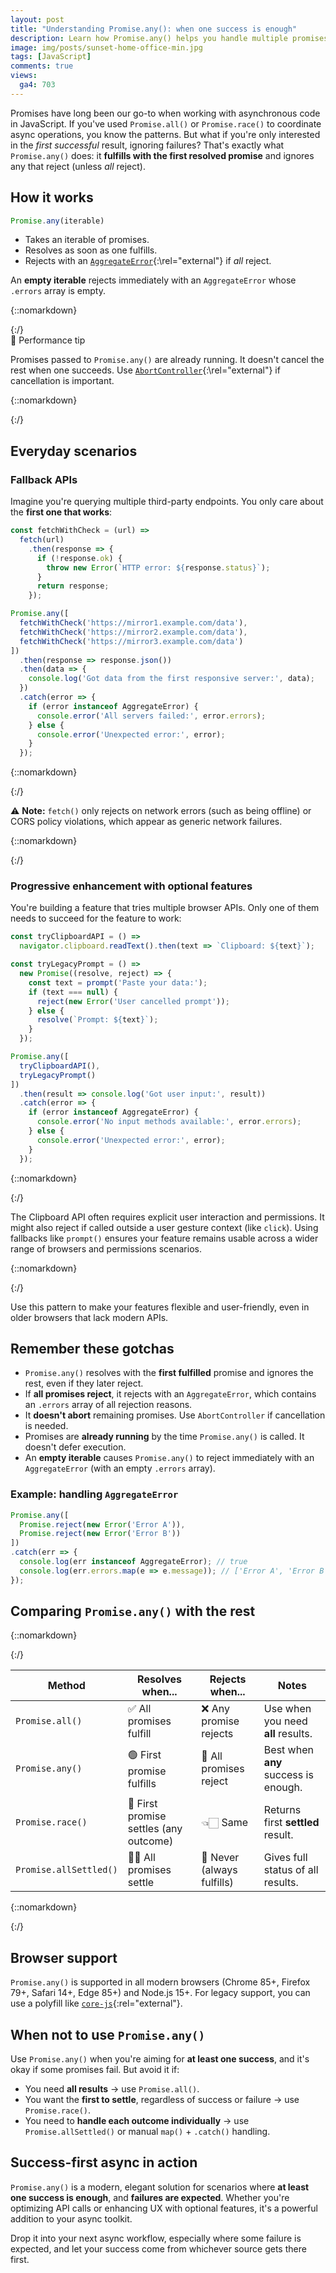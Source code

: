 ```yaml
---
layout: post
title: "Understanding Promise.any(): when one success is enough"
description: Learn how Promise.any() helps you handle multiple promises by resolving with the first success, perfect for fallback APIs and progressive features in JavaScript.
image: img/posts/sunset-home-office-min.jpg
tags: [JavaScript]
comments: true
views:
  ga4: 703
---
```


Promises have long been our go-to when working with asynchronous code in JavaScript. If you've used `Promise.all()` or `Promise.race()` to coordinate async operations, you know the patterns. But what if you're only interested in the *first successful* result, ignoring failures? That's exactly what `Promise.any()` does: it **fulfills with the first resolved promise** and ignores any that reject (unless *all* reject).

## How it works

```js
Promise.any(iterable)
```

- Takes an iterable of promises.
- Resolves as soon as one fulfills.
- Rejects with an [`AggregateError`](https://developer.mozilla.org/en-US/docs/Web/JavaScript/Reference/Global_Objects/AggregateError){:\rel="external"} if *all* reject.

An **empty iterable** rejects immediately with an `AggregateError` whose `.errors` array is empty.

{::nomarkdown}
<aside class="message highlight" role="note">
{:/}

<div class="note-heading">📌 Performance tip</div>

Promises passed to `Promise.any()` are already running. It doesn't cancel the rest when one succeeds. Use [`AbortController`](https://developer.mozilla.org/en-US/docs/Web/API/AbortController){:\rel="external"} if cancellation is important.

{::nomarkdown}
</aside>
{:/}

## Everyday scenarios

### Fallback APIs

Imagine you're querying multiple third-party endpoints. You only care about the **first one that works**:

```js
const fetchWithCheck = (url) =>
  fetch(url)
    .then(response => {
      if (!response.ok) {
        throw new Error(`HTTP error: ${response.status}`);
      }
      return response;
    });

Promise.any([
  fetchWithCheck('https://mirror1.example.com/data'),
  fetchWithCheck('https://mirror2.example.com/data'),
  fetchWithCheck('https://mirror3.example.com/data')
])
  .then(response => response.json())
  .then(data => {
    console.log('Got data from the first responsive server:', data);
  })
  .catch(error => {
    if (error instanceof AggregateError) {
      console.error('All servers failed:', error.errors);
    } else {
      console.error('Unexpected error:', error);
    }
  });
```

{::nomarkdown}
<aside class="message memo" role="note">
{:/}

⚠️ **Note:** `fetch()` only rejects on network errors (such as being offline) or CORS policy violations, which appear as generic network failures.

{::nomarkdown}
</aside>
{:/}

### Progressive enhancement with optional features

You're building a feature that tries multiple browser APIs. Only one of them needs to succeed for the feature to work:

```js
const tryClipboardAPI = () =>
  navigator.clipboard.readText().then(text => `Clipboard: ${text}`);

const tryLegacyPrompt = () =>
  new Promise((resolve, reject) => {
    const text = prompt('Paste your data:');
    if (text === null) {
      reject(new Error('User cancelled prompt'));
    } else {
      resolve(`Prompt: ${text}`);
    }
  });

Promise.any([
  tryClipboardAPI(),
  tryLegacyPrompt()
])
  .then(result => console.log('Got user input:', result))
  .catch(error => {
    if (error instanceof AggregateError) {
      console.error('No input methods available:', error.errors);
    } else {
      console.error('Unexpected error:', error);
    }
  });
```

{::nomarkdown}
<aside class="message highlight" role="note">
{:/}

The Clipboard API often requires explicit user interaction and permissions. It might also reject if called outside a user gesture context (like `click`). Using fallbacks like `prompt()` ensures your feature remains usable across a wider range of browsers and permissions scenarios.

{::nomarkdown}
</aside>
{:/}

Use this pattern to make your features flexible and user-friendly, even in older browsers that lack modern APIs.

## Remember these gotchas

- `Promise.any()` resolves with the **first fulfilled** promise and ignores the rest, even if they later reject.
- If **all promises reject**, it rejects with an `AggregateError`, which contains an `.errors` array of all rejection reasons.
- It **doesn't abort** remaining promises. Use `AbortController` if cancellation is needed.
- Promises are **already running** by the time `Promise.any()` is called. It doesn't defer execution.
- An **empty iterable** causes `Promise.any()` to reject immediately with an `AggregateError` (with an empty `.errors` array).

### Example: handling `AggregateError`

```js
Promise.any([
  Promise.reject(new Error('Error A')),
  Promise.reject(new Error('Error B'))
])
.catch(err => {
  console.log(err instanceof AggregateError); // true
  console.log(err.errors.map(e => e.message)); // ['Error A', 'Error B']
});
```

## Comparing `Promise.any()` with the rest

{::nomarkdown}
<div class="table-container">
{:/}

| Method                 | Resolves when...                       | Rejects when...            | Notes                                |
| ---------------------- | -------------------------------------- | -------------------------- | ------------------------------------ |
| `Promise.all()`        | ✅ All promises fulfill                | ❌ Any promise rejects     | Use when you need **all** results.   |
| `Promise.any()`        | 🟢 First promise fulfills              | 🔴 All promises reject     | Best when **any** success is enough. |
| `Promise.race()`       | 🏁 First promise settles (any outcome) | 👈🏻 Same                    | Returns first **settled** result.    |
| `Promise.allSettled()` | 👍🏻 All promises settle                 | 🚫 Never (always fulfills) | Gives full status of all results.    |

{::nomarkdown}
</div>
{:/}

## Browser support

`Promise.any()` is supported in all modern browsers (Chrome 85+, Firefox 79+, Safari 14+, Edge 85+) and Node.js 15+. For legacy support, you can use a polyfill like [`core-js`](https://www.npmjs.com/package/core-js){:rel="external"}.

## When not to use `Promise.any()`

Use `Promise.any()` when you're aiming for **at least one success**, and it's okay if some promises fail. But avoid it if:

- You need **all results** → use `Promise.all()`.
- You want the **first to settle**, regardless of success or failure → use `Promise.race()`.
- You need to **handle each outcome individually** → use `Promise.allSettled()` or manual `map()` + `.catch()` handling.

<!-- ## Apply it in your code -->
## Success-first async in action

`Promise.any()` is a modern, elegant solution for scenarios where **at least one success is enough**, and **failures are expected**. Whether you're optimizing API calls or enhancing UX with optional features, it's a powerful addition to your async toolkit.

Drop it into your next async workflow, especially where some failure is expected, and let your success come from whichever source gets there first.